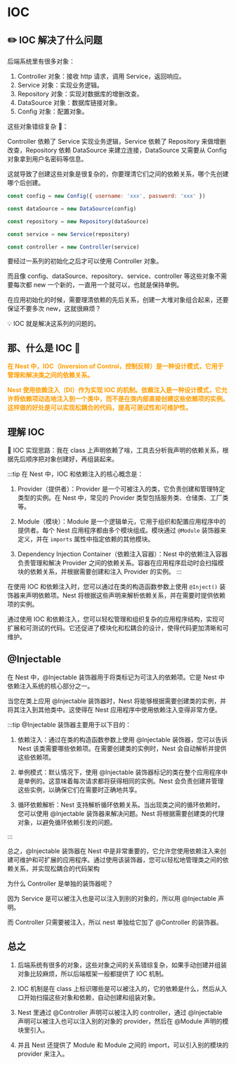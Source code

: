# IOC

## :pencil2: IOC 解决了什么问题

后端系统里有很多对象：

1.  Controller 对象：接收 http 请求，调用 Service，返回响应。
2.  Service 对象：实现业务逻辑。
3.  Repository 对象：实现对数据库的增删改查。
4.  DataSource 对象：数据库链接对象。
5.  Config 对象：配置对象。

这些对象错综复杂 💢：

Controller 依赖了 Service 实现业务逻辑，Service 依赖了 Repository 来做增删改查，Repository 依赖 DataSource 来建立连接，DataSource 又需要从 Config 对象拿到用户名密码等信息。

这就导致了创建这些对象是很复杂的，你要理清它们之间的依赖关系，哪个先创建哪个后创建。

```js
const config = new Config({ username: 'xxx', password: 'xxx' })

const dataSource = new DataSource(config)

const repository = new Repository(dataSource)

const service = new Service(repository)

const controller = new Controller(service)
```

要经过一系列的初始化之后才可以使用 Controller 对象。

而且像 config、dataSource、repository、service、controller 等这些对象不需要每次都 new 一个新的，一直用一个就可以，也就是保持单例。

在应用初始化的时候，需要理清依赖的先后关系，创建一大堆对象组合起来，还要保证不要多次 new，这就很麻烦？

💡 IOC 就是解决这系列的问题的。

## 那、什么是 IOC 🤔

**<font color="FF9D00">在 Nest 中，IOC（Inversion of Control，控制反转）是一种设计模式，它用于管理和解决类之间的依赖关系。</font>**

**<font color="FF9D00">Nest 使用依赖注入（DI）作为实现 IOC 的机制。依赖注入是一种设计模式，它允许将依赖项动态地注入到一个类中，而不是在类内部直接创建这些依赖项的实例。这样做的好处是可以实现松耦合的代码，提高可测试性和可维护性。</font>**

## 理解 IOC

💭 IOC 实现思路：我在 class 上声明依赖了啥，工具去分析我声明的依赖关系，根据先后顺序把对象创建好，再组装起来。

:::tip
在 Nest 中，IOC 和依赖注入的核心概念是：

1. Provider（提供者）：Provider 是一个可被注入的类，它负责创建和管理特定类型的实例。在 Nest 中，常见的 Provider 类型包括服务类、仓储类、工厂类等。

2. Module（模块）：Module 是一个逻辑单元，它用于组织和配置应用程序中的提供者。每个 Nest 应用程序都由多个模块组成。模块通过 `@Module` 装饰器来定义，并在 `imports` 属性中指定依赖的其他模块。

3. Dependency Injection Container（依赖注入容器）：Nest 中的依赖注入容器负责管理和解决 Provider 之间的依赖关系。容器在应用程序启动时会扫描模块的依赖关系，并根据需要创建和注入 Provider 的实例。
   :::

在使用 IOC 和依赖注入时，您可以通过在类的构造函数参数上使用 `@Inject()` 装饰器来声明依赖项。Nest 将根据这些声明来解析依赖关系，并在需要时提供依赖项的实例。

通过使用 IOC 和依赖注入，您可以轻松管理和组织复杂的应用程序结构，实现可扩展和可测试的代码。它还促进了模块化和松耦合的设计，使得代码更加清晰和可维护。

## @Injectable

在 Nest 中，@Injectable 装饰器用于将类标记为可注入的依赖项。它是 Nest 中依赖注入系统的核心部分之一。

当您在类上应用 @Injectable 装饰器时，Nest 将能够根据需要创建类的实例，并将其注入到其他类中。这使得在 Nest 应用程序中使用依赖注入变得非常方便。

:::tip
@Injectable 装饰器主要用于以下目的：

1.  依赖注入：通过在类的构造函数参数上使用 @Injectable 装饰器，您可以告诉 Nest 该类需要哪些依赖项。在需要创建类的实例时，Nest 会自动解析并提供这些依赖项。

2.  单例模式：默认情况下，使用 @Injectable 装饰器标记的类在整个应用程序中是单例的。这意味着每次请求都将获得相同的实例。Nest 会负责创建并管理这些实例，以确保它们在需要时正确地共享。

3.  循环依赖解析：Nest 支持解析循环依赖关系。当出现类之间的循环依赖时，您可以使用 @Injectable 装饰器来解决问题。Nest 将根据需要创建类的代理对象，以避免循环依赖引发的问题。

:::

总之，@Injectable 装饰器在 Nest 中是非常重要的，它允许您使用依赖注入来创建可维护和可扩展的应用程序。通过使用该装饰器，您可以轻松地管理类之间的依赖关系，并实现松耦合的代码架构

为什么 Controller 是单独的装饰器呢？

因为 Service 是可以被注入也是可以注入到别的对象的，所以用 @Injectable 声明。

而 Controller 只需要被注入，所以 nest 单独给它加了 @Controller 的装饰器。

## 总之

1. 后端系统有很多的对象，这些对象之间的关系错综复杂，如果手动创建并组装对象比较麻烦，所以后端框架一般都提供了 IOC 机制。

2. IOC 机制是在 class 上标识哪些是可以被注入的，它的依赖是什么，然后从入口开始扫描这些对象和依赖，自动创建和组装对象。

3. Nest 里通过 @Controller 声明可以被注入的 controller，通过 @Injectable 声明可以被注入也可以注入别的对象的 provider，然后在 @Module 声明的模块里引入。

4. 并且 Nest 还提供了 Module 和 Module 之间的 import，可以引入别的模块的 provider 来注入。

